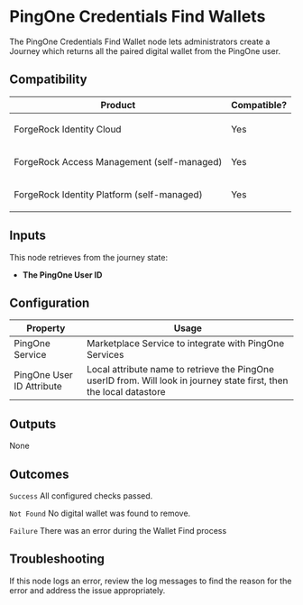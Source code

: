 # PingOne Credentials Find Wallets

The PingOne Credentials Find Wallet node lets administrators create a Journey which returns all the paired digital wallet from the PingOne user.

## Compatibility

<table>
  <colgroup>
    <col>
    <col>
  </colgroup>
  <thead>
  <tr>
    <th>Product</th>
    <th>Compatible?</th>
  </tr>
  </thead>
  <tbody>
  <tr>
    <td><p>ForgeRock Identity Cloud</p></td>
    <td><p><span>Yes</span></p></td>
  </tr>
  <tr>
    <td><p>ForgeRock Access Management (self-managed)</p></td>
    <td><p><span>Yes</span></p></td>
  </tr>
  <tr>
    <td><p>ForgeRock Identity Platform (self-managed)</p></td>
    <td><p><span>Yes</span></p></td>
  </tr>
  </tbody>
</table>

## Inputs

This node retrieves from the journey state:
* **The PingOne User ID**

## Configuration

<table>
  <thead>
    <th>Property</th>
    <th>Usage</th>
  </thead>
  <tbody>
    <tr>
      <td>PingOne Service</td>
      <td>Marketplace Service to integrate with PingOne Services
      </td>
    </tr>
  <tr>
      <td>PingOne User ID Attribute</td>
      <td>Local attribute name to retrieve the PingOne userID from.  Will look in journey state first, then the local datastore
</td>
  </tr>

  </tbody>
</table>

## Outputs

None

## Outcomes

`Success`
All configured checks passed.

`Not Found`
No digital wallet was found to remove.

`Failure`
There was an error during the Wallet Find process

## Troubleshooting

If this node logs an error, review the log messages to find the reason for the error and address the issue
appropriately.


